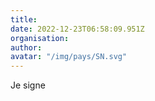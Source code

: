 ```yaml
---
title: 
date: 2022-12-23T06:58:09.951Z
organisation: 
author: 
avatar: "/img/pays/SN.svg"
---
```


Je signe